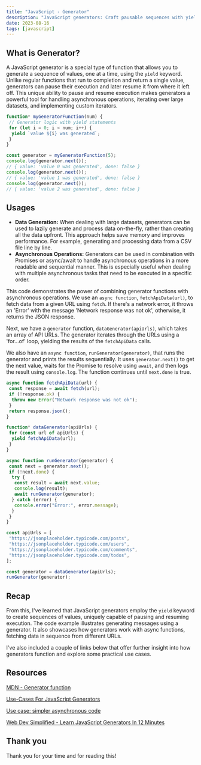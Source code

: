 ```yaml
---
title: "JavaScript - Generator"
description: "JavaScript generators: Craft pausable sequences with yield. Perfect for async tasks & data manipulation."
date: 2023-08-16
tags: [javascript]
---
```


## What is Generator?

A JavaScript generator is a special type of function that allows you to generate a sequence of values, one at a time, using the `yield` keyword. Unlike regular functions that run to completion and return a single value, generators can pause their execution and later resume it from where it left off. This unique ability to pause and resume execution makes generators a powerful tool for handling asynchronous operations, iterating over large datasets, and implementing custom iterators.

```js
function* myGeneratorFunction(num) {
 // Generator logic with yield statements
 for (let i = 0; i < num; i++) {
  yield `value ${i} was generated`;
 }
}

const generator = myGeneratorFunction(5);
console.log(generator.next());
// { value: 'value 0 was generated', done: false }
console.log(generator.next());
// { value: 'value 1 was generated', done: false }
console.log(generator.next());
// { value: 'value 2 was generated', done: false }
```

## Usages

- **Data Generation:** When dealing with large datasets, generators can be used to lazily generate and process data on-the-fly, rather than creating all the data upfront. This approach helps save memory and improves performance. For example, generating and processing data from a CSV file line by line.
- **Asynchronous Operations:** Generators can be used in combination with Promises or async/await to handle asynchronous operations in a more readable and sequential manner. This is especially useful when dealing with multiple asynchronous tasks that need to be executed in a specific order.

This code demonstrates the power of combining generator functions with asynchronous operations. We use an `async function`, `fetchApiData(url)`, to fetch data from a given URL using `fetch`. If there's a network error, it throws an 'Error' with the message 'Network response was not ok', otherwise, it returns the JSON response.

Next, we have a `generator` function, `dataGenerator(apiUrls)`, which takes an array of API URLs. The generator iterates through the URLs using a 'for...of' loop, yielding the results of the `fetchApiData` calls.

We also have an `async function`, `runGenerator(generator)`, that runs the generator and prints the results sequentially. It uses `generator.next()` to get the next value, waits for the Promise to resolve using `await`, and then logs the result using `console.log`. The function continues until `next.done` is true.

```js
async function fetchApiData(url) {
 const response = await fetch(url);
 if (!response.ok) {
  throw new Error("Network response was not ok");
 }
 return response.json();
}

function* dataGenerator(apiUrls) {
 for (const url of apiUrls) {
  yield fetchApiData(url);
 }
}

async function runGenerator(generator) {
 const next = generator.next();
 if (!next.done) {
  try {
   const result = await next.value;
   console.log(result);
   await runGenerator(generator);
  } catch (error) {
   console.error("Error:", error.message);
  }
 }
}

const apiUrls = [
 "https://jsonplaceholder.typicode.com/posts",
 "https://jsonplaceholder.typicode.com/users",
 "https://jsonplaceholder.typicode.com/comments",
 "https://jsonplaceholder.typicode.com/todos",
];

const generator = dataGenerator(apiUrls);
runGenerator(generator);
```

## Recap

From this, I've learned that JavaScript generators employ the `yield` keyword to create sequences of values, uniquely capable of pausing and resuming execution. The code example illustrates generating messages using a generator. It also showcases how generators work with async functions, fetching data in sequence from different URLs.

I've also included a couple of links below that offer further insight into how generators function and explore some practical use cases.

## Resources

[MDN - Generator function](https://developer.mozilla.org/en-US/docs/Web/JavaScript/Reference/Statements/function*)

[Use-Cases For JavaScript Generators](https://dev.to/rfornal/use-cases-for-javascript-generators-1npc)

[Use case: simpler asynchronous code](https://exploringjs.com/es6/ch_generators.html#_use-case-simpler-asynchronous-code)

[Web Dev Simplified - Learn JavaScript Generators In 12 Minutes](https://www.youtube.com/watch?v=IJ6EgdiI_wU)

## Thank you

Thank you for your time and for reading this!
